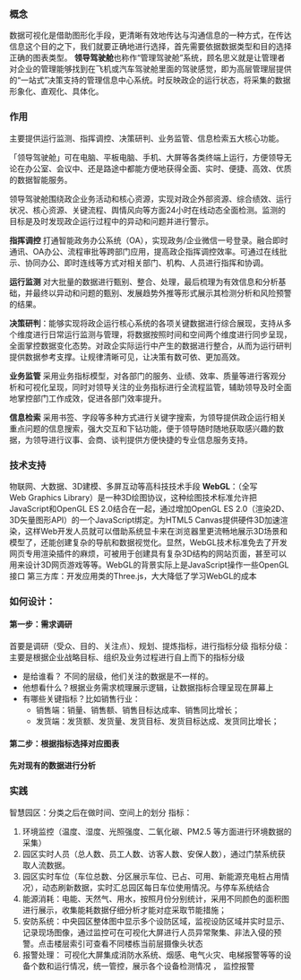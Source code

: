 ### 概念
数据可视化是借助图形化手段，更清晰有效地传达与沟通信息的一种方式，在传达信息这个目的之下，我们就要正确地进行选择，首先需要依据数据类型和目的选择正确的图表类型。
**领导驾驶舱**也称作“管理驾驶舱”系统，顾名思义就是让管理者对企业的管理能够找到在飞机或汽车驾驶舱里面的驾驶感觉，即为高层管理层提供的“一站式”决策支持的管理信息中心系统。时反映政企的运行状态，将采集的数据形象化、直观化、具体化。 

### 作用
主要提供运行监测、指挥调控、决策研判、业务监管、信息检索五大核心功能。

「领导驾驶舱」可在电脑、平板电脑、手机、大屏等各类终端上运行，方便领导无论在办公室、会议中、还是路途中都能方便地获得全面、实时、便捷、高效、优质的数据智能服务。

领导驾驶舱围绕政企业务活动和核心资源，实现对政企外部资源、综合绩效、运行状况、核心资源、关键流程、舆情风向等方面24小时在线动态全面检测。监测的目标是及时发现政企运行过程中的异动和问题并进行警示。

**指挥调控**
打通智能政务办公系统（OA），实现政务/企业微信一号登录。融合即时通讯、OA办公、流程审批等跨部门应用，提高政企指挥调控效率。可通过在线批示、协同办公、即时连线等方式对相关部门、机构、人员进行指挥和协调。

**运行监测**
对大批量的数据进行甄别、整合、处理，最后梳理为有效信息和分析基础，并最终以异动和问题的甄别、发展趋势外推等形式展示其检测分析和风险预警的结果。

**决策研判**：能够实现将政企运行核心系统的各项关键数据进行综合展现，支持从多个维度进行日常运行监测与管理，将数据按照时间和空间两个维度进行同步呈现，全面掌控数据变化态势。对政企实际运行中产生的数据进行整合，从而为运行研判提供数据参考支撑。让规律清晰可见，让决策有数可依、更加高效。

**业务监管**
采用业务指标模型，对各部门的服务、业绩、效率、质量等进行客观分析和可视化呈现，同时对领导关注的业务指标进行全流程监管，辅助领导及时全面地掌控部门工作成效，促进各部门效率提升。

**信息检索**
采用书签、字段等多种方式进行关键字搜索，为领导提供政企运行相关重点问题的信息搜索，强大交互和下钻功能，便于领导随时随地获取感兴趣的数据，为领导进行议事、会商、谈判提供方便快捷的专业信息服务支持。



### 技术支持
物联网、大数据、3D建模、多屏互动等高科技技术手段
**WebGL**：（全写Web Graphics Library）是一种3D绘图协议，这种绘图技术标准允许把JavaScript和OpenGL ES 2.0结合在一起，通过增加OpenGL ES 2.0（渲染2D、3D矢量图形API）的一个JavaScript绑定。为HTML5 Canvas提供硬件3D加速渲染，这样Web开发人员就可以借助系统显卡来在浏览器里更流畅地展示3D场景和模型了，还能创建复杂的导航和数据视觉化。显然，WebGL技术标准免去了开发网页专用渲染插件的麻烦，可被用于创建具有复杂3D结构的网站页面，甚至可以用来设计3D网页游戏等等。WebGL的背景实际上是JavaScript操作一些OpenGL接口
第三方库：开发应用类的Three.js，大大降低了学习WebGL的成本
  
  


### 如何设计：
#### 第一步：需求调研
首要是调研（受众、目的、关注点）、规划、提炼指标，进行指标分级
	指标分级：主要是根据企业战略目标、组织及业务过程进行自上而下的指标分级

- 是给谁看？
不同的层级，他们关注的数据是不一样的。
- 他想看什么？根据业务需求梳理展示逻辑，让数据指标合理呈现在屏幕上
- 有哪些关键指标？比如销售行业：
	- 销售端：销量、销售额、销售目标达成率、销售同比增长；
	- 发货端：发货额、发货量、发货目标、发货目标达成、发货同比增长；
	
#### 第二步：根据指标选择对应图表

#### 先对现有的数据进行分析

### 实践

智慧园区：分类之后在做时间、空间上的划分
指标：
1. 环境监控（温度、湿度、光照强度、二氧化碳、PM2.5 等方面进行环境数据的采集）
2. 园区实时人员（总人数、员工人数、访客人数、安保人数），通过门禁系统获取人流数据。
3. 园区实时车位（车位总数、分区展示车位、已占、可用、新能源充电桩占用情况），动态刷新数据，实时汇总园区每日车位使用情况。与停车系统结合
4. 能源消耗：电能、天然气、用水，按照月份分别统计，采用不同颜色的面积图进行展示，收集能耗数据仔细分析才能对症采取节能措施；
5. 安防系统：中央园区整体图中显示多个设防区域，监视设防区域并实时显示、记录现场图像，通过监控可在可视化大屏进行人员异常聚集、非法入侵的预警。点击楼层索引可查看不同楼栋当前层摄像头状态
6. 报警处理： 可视化大屏集成消防水系统、烟感、电气火灾、电梯报警等等的设备个数和运行情况，统一管控，展示各个设备检测情况 ， 监控报警

